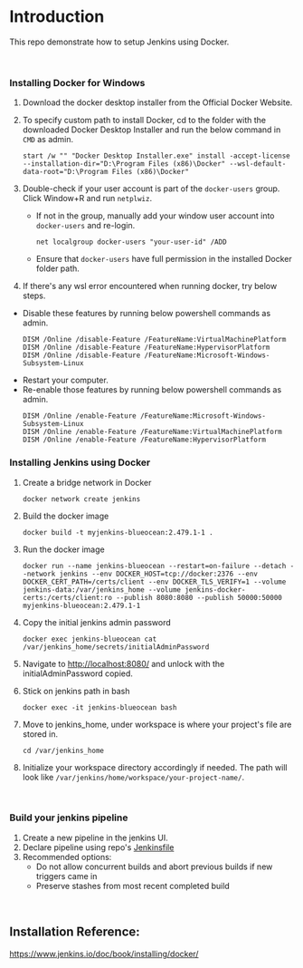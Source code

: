 
# Introduction
This repo demonstrate how to setup Jenkins using Docker.

<br>

### Installing Docker for Windows
1. Download the docker desktop installer from the Official Docker Website.
2. To specify custom path to install Docker, cd to the folder with the downloaded Docker Desktop Installer and run the below command in `CMD` as admin.
    ```
    start /w "" "Docker Desktop Installer.exe" install -accept-license  --installation-dir="D:\Program Files (x86)\Docker" --wsl-default-data-root="D:\Program Files (x86)\Docker" 
    ```
3. Double-check if your user account is part of the `docker-users` group. Click Window+R and run `netplwiz`.
    - If not in the group, manually add your window user account into `docker-users` and re-login.
        ```
        net localgroup docker-users "your-user-id" /ADD
        ```
    - Ensure that `docker-users` have full permission in the installed Docker folder path.

4. If there's any wsl error encountered when running docker, try below steps. 
  - Disable these features by running below powershell commands as admin.
    ```
    DISM /Online /disable-Feature /FeatureName:VirtualMachinePlatform
    DISM /Online /disable-Feature /FeatureName:HypervisorPlatform
    DISM /Online /disable-Feature /FeatureName:Microsoft-Windows-Subsystem-Linux
    ```
  - Restart your computer.
  - Re-enable those features by running below powershell commands as admin.
    ```
    DISM /Online /enable-Feature /FeatureName:Microsoft-Windows-Subsystem-Linux
    DISM /Online /enable-Feature /FeatureName:VirtualMachinePlatform
    DISM /Online /enable-Feature /FeatureName:HypervisorPlatform
    ```


### Installing Jenkins using Docker
1. Create a bridge network in Docker
    ```
    docker network create jenkins
    ```

2. Build the docker image
    ```
    docker build -t myjenkins-blueocean:2.479.1-1 .
    ```

3. Run the docker image
    ```
    docker run --name jenkins-blueocean --restart=on-failure --detach --network jenkins --env DOCKER_HOST=tcp://docker:2376 --env DOCKER_CERT_PATH=/certs/client --env DOCKER_TLS_VERIFY=1 --volume jenkins-data:/var/jenkins_home --volume jenkins-docker-certs:/certs/client:ro --publish 8080:8080 --publish 50000:50000 myjenkins-blueocean:2.479.1-1
    ```

4. Copy the initial jenkins admin password
    ```
    docker exec jenkins-blueocean cat /var/jenkins_home/secrets/initialAdminPassword
    ```

5. Navigate to [http://localhost:8080/](http://localhost:8080/) and unlock with the initialAdminPassword copied.

6. Stick on jenkins path in bash
    ```
    docker exec -it jenkins-blueocean bash
    ```

7. Move to jenkins_home, under workspace is where your project's file are stored in. 
    ```
    cd /var/jenkins_home
    ```

8. Initialize your workspace directory accordingly if needed. The path will look like `/var/jenkins/home/workspace/your-project-name/`.

<br>

### Build your jenkins pipeline
1. Create a new pipeline in the jenkins UI.
2. Declare pipeline using repo's [Jenkinsfile](/jenkins/Jenkinsfile)
3. Recommended options:
    - Do not allow concurrent builds and abort previous builds if new triggers came in
    - Preserve stashes from most recent completed build

<br>

## Installation Reference:
https://www.jenkins.io/doc/book/installing/docker/